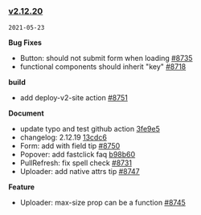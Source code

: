 ### [v2.12.20](https://github.com/youzan/vant/compare/v2.12.19...v2.12.20)

`2021-05-23`

**Bug Fixes**

- Button: should not submit form when loading [#8735](https://github.com/youzan/vant/issues/8735)
- functional components should inherit "key" [#8718](https://github.com/youzan/vant/issues/8718)

**build**

- add deploy-v2-site action [#8751](https://github.com/youzan/vant/issues/8751)

**Document**

- update typo and test github action [3fe9e5](https://github.com/youzan/vant/commit/3fe9e51c5a4e298a735f3a1d9088cf609f6a5202)
- changelog: 2.12.19 [13cdc6](https://github.com/youzan/vant/commit/13cdc6e7c9a80b358da8361b34c60c5fd3738d64)
- Form: add with field tip [#8750](https://github.com/youzan/vant/issues/8750)
- Popover: add fastclick faq [b98b60](https://github.com/youzan/vant/commit/b98b6024c8524e306041d6af47201973a6b70db0)
- PullRefresh: fix spell check [#8731](https://github.com/youzan/vant/issues/8731)
- Uploader: add native attrs tip [#8747](https://github.com/youzan/vant/issues/8747)

**Feature**

- Uploader: max-size prop can be a function [#8745](https://github.com/youzan/vant/issues/8745)
